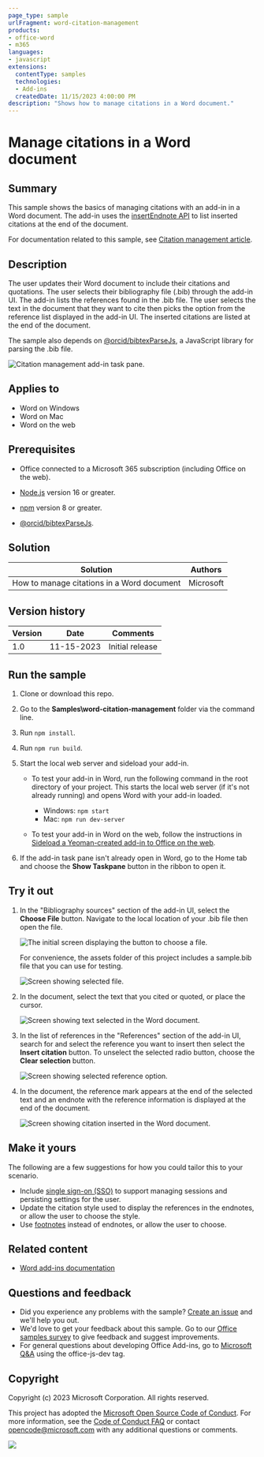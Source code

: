 ```yaml
---
page_type: sample
urlFragment: word-citation-management
products:
- office-word
- m365
languages:
- javascript
extensions:
  contentType: samples
  technologies:
  - Add-ins
  createdDate: 11/15/2023 4:00:00 PM
description: "Shows how to manage citations in a Word document."
---
```


# Manage citations in a Word document

## Summary

This sample shows the basics of managing citations with an add-in in a Word document. The add-in uses the [insertEndnote API](https://learn.microsoft.com/javascript/api/word/word.range?view=word-js-1.5#word-word-range-insertendnote-member(1)) to list inserted citations at the end of the document.

For documentation related to this sample, see [Citation management article](https://learn.microsoft.com/office/dev/add-ins/word/citation-management).

## Description

The user updates their Word document to include their citations and quotations. The user selects their bibliography file (.bib) through the add-in UI. The add-in lists the references found in the .bib file. The user selects the text in the document that they want to cite then picks the option from the reference list displayed in the add-in UI. The inserted citations are listed at the end of the document.

The sample also depends on [@orcid/bibtexParseJs](https://github.com/ORCID/bibtexParseJs#readme), a JavaScript library for parsing the .bib file.

![Citation management add-in task pane.](./assets/word-citation-management.png)

## Applies to

- Word on Windows
- Word on Mac
- Word on the web

## Prerequisites

- Office connected to a Microsoft 365 subscription (including Office on the web).
- [Node.js](https://nodejs.org/) version 16 or greater.
- [npm](https://docs.npmjs.com/downloading-and-installing-node-js-and-npm) version 8 or greater.

- [@orcid/bibtexParseJs](https://github.com/ORCID/bibtexParseJs#readme).

## Solution

| Solution | Authors |
|----------|-----------|
| How to manage citations in a Word document | Microsoft |

## Version history

| Version  | Date | Comments |
|----------|------|----------|
| 1.0 | 11-15-2023 | Initial release |

## Run the sample

1. Clone or download this repo.

1. Go to the **Samples\word-citation-management** folder via the command line.

1. Run `npm install`.

1. Run `npm run build`.

1. Start the local web server and sideload your add-in.

    - To test your add-in in Word, run the following command in the root directory of your project. This starts the local web server (if it's not already running) and opens Word with your add-in loaded.

      - Windows: `npm start`
      - Mac: `npm run dev-server`

    - To test your add-in in Word on the web, follow the instructions in [Sideload a Yeoman-created add-in to Office on the web](https://learn.microsoft.com/office/dev/add-ins/testing/sideload-office-add-ins-for-testing#sideload-a-yeoman-created-add-in-to-office-on-the-web).

1. If the add-in task pane isn't already open in Word, go to the Home tab and choose the **Show Taskpane** button in the ribbon to open it.

## Try it out

1. In the "Bibliography sources" section of the add-in UI, select the **Choose File** button. Navigate to the local location of your .bib file then open the file.

    ![The initial screen displaying the button to choose a file.](./assets/word-citation-management-initial-screen.png)

    For convenience, the assets folder of this project includes a sample.bib file that you can use for testing.

    ![Screen showing selected file.](./assets/word-citation-management-selected-bib.png)

1. In the document, select the text that you cited or quoted, or place the cursor.

    ![Screen showing text selected in the Word document.](./assets/word-citation-management-selected-text.png)

1. In the list of references in the "References" section of the add-in UI, search for and select the reference you want to insert then select the **Insert citation** button. To unselect the selected radio button, choose the **Clear selection** button.

    ![Screen showing selected reference option.](./assets/word-citation-management-select-option.png)

1. In the document, the reference mark appears at the end of the selected text and an endnote with the reference information is displayed at the end of the document.

    ![Screen showing citation inserted in the Word document.](./assets/word-citation-management-inserted-citation.png)

## Make it yours

The following are a few suggestions for how you could tailor this to your scenario.

- Include [single sign-on (SSO)](https://learn.microsoft.com/office/dev/add-ins/develop/sso-in-office-add-ins) to support managing sessions and persisting settings for the user.
- Update the citation style used to display the references in the endnotes, or allow the user to choose the style.
- Use [footnotes](https://learn.microsoft.com/javascript/api/word/word.range?view=word-js-1.5#word-word-range-insertfootnote-member(1)) instead of endnotes, or allow the user to choose.

## Related content

- [Word add-ins documentation](https://learn.microsoft.com/office/dev/add-ins/word/)

## Questions and feedback

- Did you experience any problems with the sample? [Create an issue](https://github.com/OfficeDev/Office-Add-in-samples/issues/new/choose) and we'll help you out.
- We'd love to get your feedback about this sample. Go to our [Office samples survey](https://aka.ms/OfficeSamplesSurvey) to give feedback and suggest improvements.
- For general questions about developing Office Add-ins, go to [Microsoft Q&A](https://learn.microsoft.com/answers/topics/office-js-dev.html) using the office-js-dev tag.

## Copyright

Copyright (c) 2023 Microsoft Corporation. All rights reserved.

This project has adopted the [Microsoft Open Source Code of Conduct](https://opensource.microsoft.com/codeofconduct/). For more information, see the [Code of Conduct FAQ](https://opensource.microsoft.com/codeofconduct/faq/) or contact [opencode@microsoft.com](mailto:opencode@microsoft.com) with any additional questions or comments.

<img src="https://pnptelemetry.azurewebsites.net/pnp-officeaddins/samples/word-citation-management" />